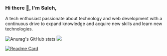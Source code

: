 ### Hi there 👋, I'm Saleh,
A tech enthusiast passionate about technology and web development with a continuous drive to expand knowledge and acquire new skills and learn new technologies.


  <img src="https://github-readme-stats.vercel.app/api?username=habtor&show_icons=true&theme=react&rank_icon=github&&&hide=stars,issues" alt="Anurag's GitHub stats">
<img src="https://github-readme-stats.vercel.app/api/top-langs/?username=habtor&size_weight=0.5&count_weight=0.5">
<!--p align="center" >
  <img src="https://github-readme-stats.vercel.app/api/top-langs/?username=habtor&size_weight=0.5&count_weight=0.5">
</p>-->


[![Readme Card](https://github-readme-stats.vercel.app/api/pin/?username=habtor&repo=Weather)](https://github.com/anuraghazra/github-readme-stats)


